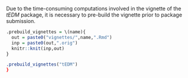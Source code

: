 Due to the time-consuming computations involved in the vignette of the *tEDM* package, 
it is necessary to pre-build the vignette prior to package submission.

``` r
.prebuild_vignettes = \(name){
  out = paste0("vignettes/",name,".Rmd")
  inp = paste0(out,".orig")
  knitr::knit(inp,out)
}

.prebuild_vignettes("tEDM")
}
```
